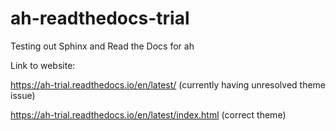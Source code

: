 # ah-readthedocs-trial

Testing out Sphinx and Read the Docs for ah

Link to website: 

https://ah-trial.readthedocs.io/en/latest/ (currently having unresolved theme issue)

https://ah-trial.readthedocs.io/en/latest/index.html (correct theme)
